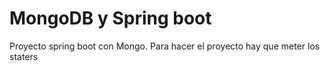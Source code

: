 # MongoDB y Spring boot

Proyecto spring boot con Mongo. Para hacer el proyecto hay que meter los staters